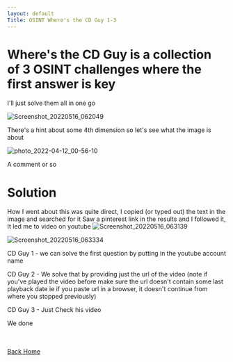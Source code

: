 ```yaml
---
layout: default
Title: OSINT Where's the CD Guy 1-3
---
```


# Where's the CD Guy is a collection of 3 OSINT challenges where the first answer is key 
I'll just solve them all in one go

![Screenshot_20220516_062049](https://user-images.githubusercontent.com/24994796/168519995-60c91bf2-bcad-4084-8c0f-1e4770bf4161.png)

There's a hint about some 4th dimension so let's see what the image is about

![photo_2022-04-12_00-56-10](https://user-images.githubusercontent.com/24994796/168520081-792dbb15-a0ba-4ee4-9708-ef1e6e191be8.jpg)

A comment or so 

# Solution

How I went about this was quite direct, I copied (or typed out) the text in the image and searched for it 
Saw a pinterest link in the results and I followed it, It led me to video on youtube
![Screenshot_20220516_063139](https://user-images.githubusercontent.com/24994796/168520851-eb45ba15-2ec6-46ab-bfd2-1c0994c3154f.png)

![Screenshot_20220516_063334](https://user-images.githubusercontent.com/24994796/168520864-bfe7b3e5-89e4-45b8-ad08-7c18b899160e.png)

CD Guy 1 - we can solve the first question by putting in the youtube account name

CD Guy 2 - We solve that by providing just the url of the video (note if you've played the video before make sure the url doesn't contain some last playback date ie if you paste url in a browser, it doesn't continue from where you stopped previously)

CD Guy 3 - Just Check his video 

We done

 <br> <br>
 [Back Home](../../index.md)
 <br>

